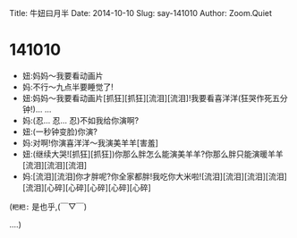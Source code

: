 Title: 牛妞曰月半
Date: 2014-10-10
Slug: say-141010
Author: Zoom.Quiet


# 141010

- 妞:妈妈～我要看动画片
- 妈:不行～九点半要睡觉了!
- 妞:妈妈～我要看动画片[抓狂][抓狂][流泪][流泪]!我要看喜洋洋(狂哭作死五分钟!)... ... 
- 妈:(忍... 忍... 忍)不如我给你演啊?
- 妞:(一秒钟变脸)你演?
- 妈:对啊!你演喜洋洋～我演美羊羊[害羞]
- 妞:(继续大哭![抓狂][抓狂])你那么胖怎么能演美羊羊?你那么胖只能演暖羊羊[流泪][流泪][流泪]
- 妈:[流泪][流泪]你才胖呢?你全家都胖!我吃你大米啦![流泪][流泪][流泪][流泪][流泪][心碎][心碎][心碎][心碎][心碎]


(`粑粑:` 是也乎,(￣▽￣) 

....)

